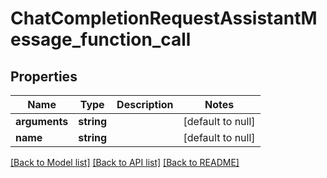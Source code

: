 # ChatCompletionRequestAssistantMessage_function_call

## Properties
Name | Type | Description | Notes
------------ | ------------- | ------------- | -------------
**arguments** | **string** |  | [default to null]
**name** | **string** |  | [default to null]

[[Back to Model list]](../README.md#documentation-for-models) [[Back to API list]](../README.md#documentation-for-api-endpoints) [[Back to README]](../README.md)



